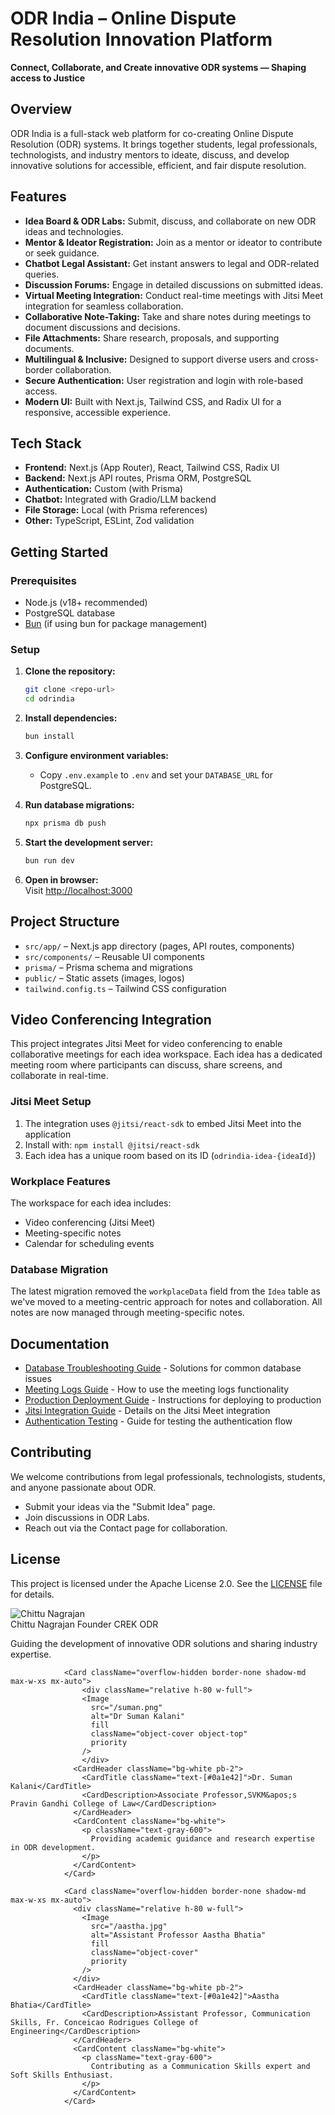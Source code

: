 # ODR India – Online Dispute Resolution Innovation Platform

**Connect, Collaborate, and Create innovative ODR systems — Shaping access to Justice**

## Overview

ODR India is a full-stack web platform for co-creating Online Dispute Resolution (ODR) systems. It brings together students, legal professionals, technologists, and industry mentors to ideate, discuss, and develop innovative solutions for accessible, efficient, and fair dispute resolution.

## Features

- **Idea Board & ODR Labs:** Submit, discuss, and collaborate on new ODR ideas and technologies.
- **Mentor & Ideator Registration:** Join as a mentor or ideator to contribute or seek guidance.
- **Chatbot Legal Assistant:** Get instant answers to legal and ODR-related queries.
- **Discussion Forums:** Engage in detailed discussions on submitted ideas.
- **Virtual Meeting Integration:** Conduct real-time meetings with Jitsi Meet integration for seamless collaboration.
- **Collaborative Note-Taking:** Take and share notes during meetings to document discussions and decisions.
- **File Attachments:** Share research, proposals, and supporting documents.
- **Multilingual & Inclusive:** Designed to support diverse users and cross-border collaboration.
- **Secure Authentication:** User registration and login with role-based access.
- **Modern UI:** Built with Next.js, Tailwind CSS, and Radix UI for a responsive, accessible experience.

## Tech Stack

- **Frontend:** Next.js (App Router), React, Tailwind CSS, Radix UI
- **Backend:** Next.js API routes, Prisma ORM, PostgreSQL
- **Authentication:** Custom (with Prisma)
- **Chatbot:** Integrated with Gradio/LLM backend
- **File Storage:** Local (with Prisma references)
- **Other:** TypeScript, ESLint, Zod validation

## Getting Started

### Prerequisites

- Node.js (v18+ recommended)
- PostgreSQL database
- [Bun](https://bun.sh/) (if using bun for package management)

### Setup

1. **Clone the repository:**
   ```bash
   git clone <repo-url>
   cd odrindia
   ```

2. **Install dependencies:**
   ```bash
   bun install
   ```

3. **Configure environment variables:**
   - Copy `.env.example` to `.env` and set your `DATABASE_URL` for PostgreSQL.

4. **Run database migrations:**
   ```bash
   npx prisma db push
   ```

5. **Start the development server:**
   ```bash
   bun run dev
   ```

6. **Open in browser:**  
   Visit [http://localhost:3000](http://localhost:3000)

## Project Structure

- `src/app/` – Next.js app directory (pages, API routes, components)
- `src/components/` – Reusable UI components
- `prisma/` – Prisma schema and migrations
- `public/` – Static assets (images, logos)
- `tailwind.config.ts` – Tailwind CSS configuration

## Video Conferencing Integration

This project integrates Jitsi Meet for video conferencing to enable collaborative meetings for each idea workspace. Each idea has a dedicated meeting room where participants can discuss, share screens, and collaborate in real-time.

### Jitsi Meet Setup

1. The integration uses `@jitsi/react-sdk` to embed Jitsi Meet into the application
2. Install with: `npm install @jitsi/react-sdk`
3. Each idea has a unique room based on its ID (`odrindia-idea-{ideaId}`)

### Workplace Features

The workspace for each idea includes:
- Video conferencing (Jitsi Meet)
- Meeting-specific notes
- Calendar for scheduling events

### Database Migration

The latest migration removed the `workplaceData` field from the `Idea` table as we've moved to a meeting-centric approach for notes and collaboration. All notes are now managed through meeting-specific notes.

## Documentation

- [Database Troubleshooting Guide](./docs/DATABASE_TROUBLESHOOTING.md) - Solutions for common database issues
- [Meeting Logs Guide](./docs/MEETING_LOGS.md) - How to use the meeting logs functionality
- [Production Deployment Guide](./docs/PRODUCTION_DEPLOYMENT.md) - Instructions for deploying to production
- [Jitsi Integration Guide](./docs/JITSI_INTEGRATION.md) - Details on the Jitsi Meet integration
- [Authentication Testing](./docs/AUTHENTICATION_TESTING.md) - Guide for testing the authentication flow

## Contributing

We welcome contributions from legal professionals, technologists, students, and anyone passionate about ODR.  
- Submit your ideas via the "Submit Idea" page.
- Join discussions in ODR Labs.
- Reach out via the Contact page for collaboration.

## License

This project is licensed under the Apache License 2.0. See the [LICENSE](./LICENSE) file for details.



<Card className="overflow-hidden border-none shadow-md max-w-xs mx-auto">
                  <div className="relative h-80 w-full">
                    <Image 
                      src="/chittu.png"
                      alt="Chittu Nagrajan" 
                      fill 
                      className="object-cover object-top"
                      priority
                    />
                  </div>
                  <CardHeader className="bg-white pb-2">
                    <CardTitle className="text-[#0a1e42]">Chittu Nagrajan</CardTitle>
                    <CardDescription>Founder CREK ODR</CardDescription>
                  </CardHeader>
                  <CardContent className="bg-white">
                    <p className="text-gray-600">
                      Guiding the development of innovative ODR solutions and sharing industry expertise.
                    </p>
                  </CardContent>
                </Card>

                <Card className="overflow-hidden border-none shadow-md max-w-xs mx-auto">
                    <div className="relative h-80 w-full">
                    <Image 
                      src="/suman.png"
                      alt="Dr Suman Kalani" 
                      fill 
                      className="object-cover object-top"
                      priority
                    />
                    </div>
                  <CardHeader className="bg-white pb-2">
                    <CardTitle className="text-[#0a1e42]">Dr. Suman Kalani</CardTitle>
                    <CardDescription>Associate Professor,SVKM&apos;s Pravin Gandhi College of Law</CardDescription>
                  </CardHeader>
                  <CardContent className="bg-white">
                    <p className="text-gray-600">
                      Providing academic guidance and research expertise in ODR development.
                    </p>
                  </CardContent>
                </Card>

                <Card className="overflow-hidden border-none shadow-md max-w-xs mx-auto">
                  <div className="relative h-80 w-full">
                    <Image 
                      src="/aastha.jpg"
                      alt="Assistant Professor Aastha Bhatia" 
                      fill 
                      className="object-cover"
                      priority
                    />
                  </div>
                  <CardHeader className="bg-white pb-2">
                    <CardTitle className="text-[#0a1e42]">Aastha Bhatia</CardTitle>
                    <CardDescription>Assistant Professor, Communication Skills, Fr. Conceicao Rodrigues College of Engineering</CardDescription>
                  </CardHeader>
                  <CardContent className="bg-white">
                    <p className="text-gray-600">
                      Contributing as a Communication Skills expert and Soft Skills Enthusiast.
                    </p>
                  </CardContent>
                </Card>